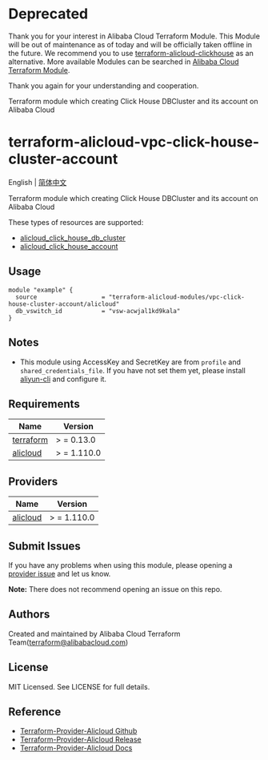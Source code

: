 # Deprecated

Thank you for your interest in Alibaba Cloud Terraform Module. This Module will be out of maintenance as of today and will be officially taken offline in the future. We recommend you to use [terraform-alicloud-clickhouse](https://registry.terraform.io/modules/terraform-alicloud-modules/clickhouse/alicloud/latest) as an alternative. More available Modules can be searched in [Alibaba Cloud Terraform Module](https://registry.terraform.io/browse/modules?provider=alibaba).

Thank you again for your understanding and cooperation.

Terraform module which creating Click House DBCluster and its account on Alibaba Cloud

terraform-alicloud-vpc-click-house-cluster-account
=====================================================================

English | [简体中文](README-CN.md)

Terraform module which creating Click House DBCluster and its account on Alibaba Cloud

These types of resources are supported:

* [alicloud_click_house_db_cluster](https://registry.terraform.io/providers/aliyun/alicloud/latest/docs/resources/click_house_db_cluster)
* [alicloud_click_house_account](https://registry.terraform.io/providers/aliyun/alicloud/latest/docs/resources/msc_sub_subscription)

## Usage

```hcl
module "example" {
  source                  = "terraform-alicloud-modules/vpc-click-house-cluster-account/alicloud"
  db_vswitch_id           = "vsw-acwjal1kd9kala"
}
```

## Notes

* This module using AccessKey and SecretKey are from `profile` and `shared_credentials_file`. If you have not set them
  yet, please install [aliyun-cli](https://github.com/aliyun/aliyun-cli#installation) and configure it.

## Requirements

| Name | Version |
|------|---------|
| <a name="requirement_terraform"></a> [terraform](#requirement\_terraform) | > = 0.13.0 |
| <a name="requirement_alicloud"></a> [alicloud](#requirement\_alicloud) | > = 1.110.0 |

## Providers

| Name | Version |
|------|---------|
| <a name="provider_alicloud"></a> [alicloud](#provider\_alicloud) | > = 1.110.0 |

## Submit Issues

If you have any problems when using this module, please opening
a [provider issue](https://github.com/aliyun/terraform-provider-alicloud/issues/new) and let us know.

**Note:** There does not recommend opening an issue on this repo.

## Authors

Created and maintained by Alibaba Cloud Terraform Team(terraform@alibabacloud.com)

## License

MIT Licensed. See LICENSE for full details.

## Reference

* [Terraform-Provider-Alicloud Github](https://github.com/aliyun/terraform-provider-alicloud)
* [Terraform-Provider-Alicloud Release](https://releases.hashicorp.com/terraform-provider-alicloud/)
* [Terraform-Provider-Alicloud Docs](https://registry.terraform.io/providers/aliyun/alicloud/latest/docs)